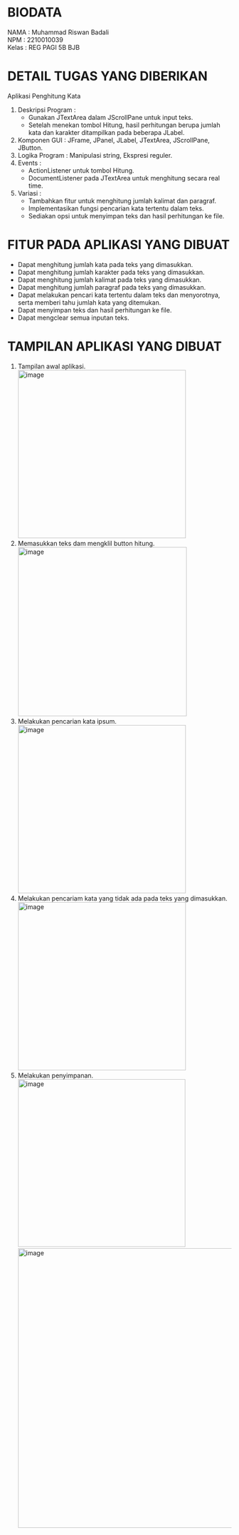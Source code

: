 # BIODATA
NAMA   : Muhammad Riswan Badali<br>
NPM    : 2210010039<br>
Kelas  : REG PAGI 5B BJB<br>

# DETAIL TUGAS YANG DIBERIKAN
Aplikasi Penghitung Kata<br>
1. Deskripsi Program :<br>
   - Gunakan JTextArea dalam JScrollPane untuk input teks.<br>
   - Setelah menekan tombol Hitung, hasil perhitungan berupa jumlah kata dan karakter ditampilkan pada beberapa JLabel.<br>
2. Komponen GUI : JFrame, JPanel, JLabel, JTextArea, JScrollPane, JButton.<br>
3. Logika Program : Manipulasi string, Ekspresi reguler.<br>
4. Events :<br>
   - ActionListener untuk tombol Hitung.<br>
   - DocumentListener pada JTextArea untuk menghitung secara real time.<br>
5. Variasi :<br>
   - Tambahkan fitur untuk menghitung jumlah kalimat dan paragraf.<br>
   - Implementasikan fungsi pencarian kata tertentu dalam teks.<br>
   - Sediakan opsi untuk menyimpan teks dan hasil perhitungan ke file.<br>

# FITUR PADA APLIKASI YANG DIBUAT
- Dapat menghitung jumlah kata pada teks yang dimasukkan.<br>
- Dapat menghitung jumlah karakter pada teks yang dimasukkan.<br>
- Dapat menghitung jumlah kalimat pada teks yang dimasukkan.<br>
- Dapat menghitung jumlah paragraf pada teks yang dimasukkan.<br>
- Dapat melakukan pencari kata tertentu dalam teks dan menyorotnya, serta memberi tahu jumlah kata yang ditemukan.<br>
- Dapat menyimpan teks dan hasil perhitungan ke file.<br>
- Dapat mengclear semua inputan teks.<br>

# TAMPILAN APLIKASI YANG DIBUAT
1. Tampilan awal aplikasi.<br>
<img width="377" alt="image" src="https://github.com/user-attachments/assets/42c2b25e-b3dc-4fdb-8eb4-4fc77602c4f5"><br>
2. Memasukkan teks dam mengklil button hitung.<br>
<img width="379" alt="image" src="https://github.com/user-attachments/assets/66251624-799e-4861-b2d6-ee0f778b346f"><br>
3. Melakukan pencarian kata ipsum.<br>
<img width="377" alt="image" src="https://github.com/user-attachments/assets/28f984ee-80f9-43fd-abfc-751e849cd746"><br>
4. Melakukan pencariam kata yang tidak ada pada teks yang dimasukkan.<br>
<img width="377" alt="image" src="https://github.com/user-attachments/assets/3f5766c2-00ae-462f-b68f-b246533da4a2"><br>
5. Melakukan penyimpanan.<br>
<img width="376" alt="image" src="https://github.com/user-attachments/assets/d1312365-0177-4a6a-9ede-33f9981f9eb8"><br>
<img width="627" alt="image" src="https://github.com/user-attachments/assets/2b479178-85f7-4ac5-8981-35baae8a406c"><br>



